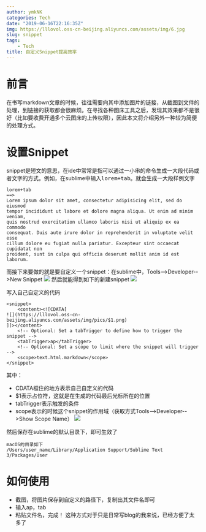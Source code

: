```yaml
---
author: ymkNK
categories: Tech
date: "2019-06-16T22:16:35Z"
img: https://lllovol.oss-cn-beijing.aliyuncs.com/assets/img/6.jpg
slug: snippet
tags: 
    - Tech
title: 自定义Snippet提高效率
---
```

# 前言
在书写markdown文章的时候，往往需要向其中添加图片的链接，从截图到文件的处理，到链接的获取都会很麻烦。在寻找各种图床工具之后，发现其效果都不是很好（比如要收费开通多个云图床的上传权限），因此本文将介绍另外一种较为简便的处理方式。

# 设置Snippet
snippet是短文的意思，在ide中常常是指可以通过一小串的命令生成一大段代码或者文字的方式。例如，在sublime中输入<kbd>lorem<kbd>+<kbd>tab<kbd>。就会生成一大段样例文字

	lorem+tab
	==>
	Lorem ipsum dolor sit amet, consectetur adipisicing elit, sed do eiusmod
	tempor incididunt ut labore et dolore magna aliqua. Ut enim ad minim veniam,
	quis nostrud exercitation ullamco laboris nisi ut aliquip ex ea commodo
	consequat. Duis aute irure dolor in reprehenderit in voluptate velit esse
	cillum dolore eu fugiat nulla pariatur. Excepteur sint occaecat cupidatat non
	proident, sunt in culpa qui officia deserunt mollit anim id est laborum.

而接下来要做的就是要自定义一个snippet：在sublime中，Tools-->Developer-->New Snippet
![](https://lllovol.oss-cn-beijing.aliyuncs.com/assets/img/pics/WX20190616-235826@2x.png)
然后就能得到如下的新建snippet
![](https://lllovol.oss-cn-beijing.aliyuncs.com/assets/img/pics/WX20190617-000803@2x.png)


写入自己自定义的代码

	<snippet>
		<content><![CDATA[
	![](https://lllovol.oss-cn-beijing.aliyuncs.com/assets/img/pics/$1.png)
	]]></content>
		<!-- Optional: Set a tabTrigger to define how to trigger the snippet -->
		<tabTrigger>ap</tabTrigger>
		<!-- Optional: Set a scope to limit where the snippet will trigger -->
		<scope>text.html.markdown</scope>
	</snippet>

其中：
- CDATA框住的地方表示自己自定义的代码
- $1表示占位符，这就是在生成的代码最后光标所在的位置
- tabTrigger表示触发的条件
- scope表示的时候这个snippet的作用域（获取方式Tools-->Developer-->Show Scope Name）
![](https://lllovol.oss-cn-beijing.aliyuncs.com/assets/img/pics/WX20190617-001852@2x.png)

然后保存在sublime的默认目录下，即可生效了

	macOS的目录如下
	/Users/user_name/Library/Application Support/Sublime Text 3/Packages/User

# 如何使用
- 截图，将图片保存到自定义的路径下，复制出其文件名即可
- 输入ap，tab
- 粘贴文件名，完成！
这种方式对于只是日常写blog的我来说，已经方便了太多了


